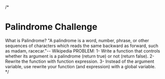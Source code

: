 /*
# Palindrome Challenge
What is Palindrome?
"A palindrome is a word, number, phrase, or other sequences of characters which reads the same 
backward as forward, such as madam, racecar."-- Wikipedia
PROBLEM:
1- Write a function that controls whether its argument is a palindrome (return true) or not (return false).
2- Rewrite the function with function expression.
3- Instead of the argument variable, use rewrite your function (and expression) with a global variable.
*/
